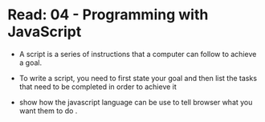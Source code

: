 # Read: 04 - Programming with JavaScript

* A script is a series of instructions that a
computer can follow to achieve a goal.

* To write a script, you need to first state your goal and then list the
tasks that need to be completed in order to achieve it

* show how the javascript language can be use to tell browser what you want them to do .